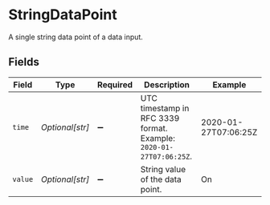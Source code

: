 # StringDataPoint

A single string data point of a data input.


## Fields

| Field                                                              | Type                                                               | Required                                                           | Description                                                        | Example                                                            |
| ------------------------------------------------------------------ | ------------------------------------------------------------------ | ------------------------------------------------------------------ | ------------------------------------------------------------------ | ------------------------------------------------------------------ |
| `time`                                                             | *Optional[str]*                                                    | :heavy_minus_sign:                                                 | UTC timestamp in RFC 3339 format. Example: `2020-01-27T07:06:25Z`. | 2020-01-27T07:06:25Z                                               |
| `value`                                                            | *Optional[str]*                                                    | :heavy_minus_sign:                                                 | String value of the data point.                                    | On                                                                 |